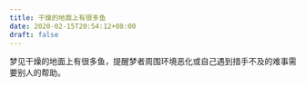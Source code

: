```yaml
---
title: 干燥的地面上有很多鱼
date: 2020-02-15T20:54:12+08:00
draft: false
---
```


梦见干燥的地面上有很多鱼，提醒梦者周围环境恶化或自己遇到措手不及的难事需要别人的帮助。